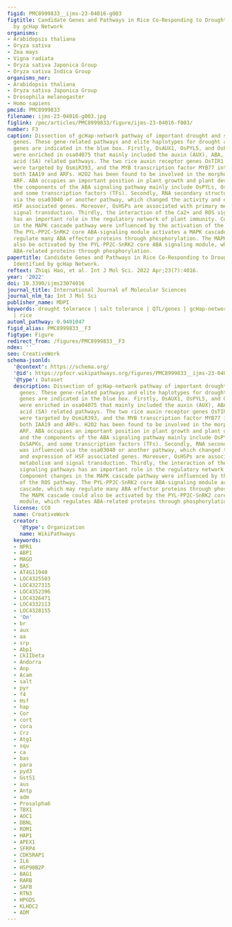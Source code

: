 ```yaml
---
figid: PMC8999833__ijms-23-04016-g003
figtitle: Candidate Genes and Pathways in Rice Co-Responding to Drought and Salt Identified
  by gcHap Network
organisms:
- Arabidopsis thaliana
- Oryza sativa
- Zea mays
- Vigna radiata
- Oryza sativa Japonica Group
- Oryza sativa Indica Group
organisms_ner:
- Arabidopsis thaliana
- Oryza sativa Japonica Group
- Drosophila melanogaster
- Homo sapiens
pmcid: PMC8999833
filename: ijms-23-04016-g003.jpg
figlink: /pmc/articles/PMC8999833/figure/ijms-23-04016-f003/
number: F3
caption: Dissection of gcHap-network pathway of important drought and salt co-response
  genes. These gene-related pathways and elite haplotypes for drought and salt co-response
  genes are indicated in the blue box. Firstly, OsAUX1, OsPYL5, and OsbZIPs (3 genes)
  were enriched in osa04075 that mainly included the auxin (AUX), ABA, and salicylic
  acid (SA) related pathways. The two rice auxin receptor genes OsTIR1 and OsAFB2
  were targeted by OsmiR393, and the MYB transcription factor MYB77 interacted with
  both IAA19 and ARFs. H2O2 has been found to be involved in the morphogenesis of
  ARF. ABA occupies an important position in plant growth and plant development, and
  the components of the ABA signaling pathway mainly include OsPYLs, OsPP2C, OsSAPKs,
  and some transcription factors (TFs). Secondly, RNA secondary structure was influenced
  via the osa03040 or another pathway, which changed the activity and expression of
  HSF associated genes. Moreover, OsHSPs are associated with primary metabolism and
  signal transduction. Thirdly, the interaction of the Ca2+ and ROS signaling pathways
  has an important role in the regulatory network of plant immunity. Component changes
  in the MAPK cascade pathway were influenced by the activation of the ROS pathway.
  The PYL-PP2C-SnRK2 core ABA-signaling module activates a MAPK cascade, which may
  regulate many ABA effector proteins through phosphorylation. The MAPK cascade could
  also be activated by the PYL-PP2C-SnRK2 core ABA signaling module, which regulates
  ABA-related proteins through phosphorylation.
papertitle: Candidate Genes and Pathways in Rice Co-Responding to Drought and Salt
  Identified by gcHap Network.
reftext: Zhiqi Hao, et al. Int J Mol Sci. 2022 Apr;23(7):4016.
year: '2022'
doi: 10.3390/ijms23074016
journal_title: International Journal of Molecular Sciences
journal_nlm_ta: Int J Mol Sci
publisher_name: MDPI
keywords: drought tolerance | salt tolerance | QTL/genes | gcHap-network | pathway
  | rice
automl_pathway: 0.9401047
figid_alias: PMC8999833__F3
figtype: Figure
redirect_from: /figures/PMC8999833__F3
ndex: ''
seo: CreativeWork
schema-jsonld:
  '@context': https://schema.org/
  '@id': https://pfocr.wikipathways.org/figures/PMC8999833__ijms-23-04016-g003.html
  '@type': Dataset
  description: Dissection of gcHap-network pathway of important drought and salt co-response
    genes. These gene-related pathways and elite haplotypes for drought and salt co-response
    genes are indicated in the blue box. Firstly, OsAUX1, OsPYL5, and OsbZIPs (3 genes)
    were enriched in osa04075 that mainly included the auxin (AUX), ABA, and salicylic
    acid (SA) related pathways. The two rice auxin receptor genes OsTIR1 and OsAFB2
    were targeted by OsmiR393, and the MYB transcription factor MYB77 interacted with
    both IAA19 and ARFs. H2O2 has been found to be involved in the morphogenesis of
    ARF. ABA occupies an important position in plant growth and plant development,
    and the components of the ABA signaling pathway mainly include OsPYLs, OsPP2C,
    OsSAPKs, and some transcription factors (TFs). Secondly, RNA secondary structure
    was influenced via the osa03040 or another pathway, which changed the activity
    and expression of HSF associated genes. Moreover, OsHSPs are associated with primary
    metabolism and signal transduction. Thirdly, the interaction of the Ca2+ and ROS
    signaling pathways has an important role in the regulatory network of plant immunity.
    Component changes in the MAPK cascade pathway were influenced by the activation
    of the ROS pathway. The PYL-PP2C-SnRK2 core ABA-signaling module activates a MAPK
    cascade, which may regulate many ABA effector proteins through phosphorylation.
    The MAPK cascade could also be activated by the PYL-PP2C-SnRK2 core ABA signaling
    module, which regulates ABA-related proteins through phosphorylation.
  license: CC0
  name: CreativeWork
  creator:
    '@type': Organization
    name: WikiPathways
  keywords:
  - NPR1
  - ABP1
  - MAGO
  - BAS
  - AT4G11940
  - LOC4325503
  - LOC4327315
  - LOC4352396
  - LOC4326471
  - LOC4332113
  - LOC4328155
  - 'On'
  - br
  - aux
  - aa
  - srp
  - Abp1
  - CkIIbeta
  - Andorra
  - Anp
  - Acam
  - salt
  - pyr
  - f4
  - Hsf
  - hap
  - Cor
  - cort
  - cora
  - Crz
  - Atg1
  - squ
  - ca
  - bas
  - para
  - pyd3
  - GstS1
  - aus
  - Antp
  - adm
  - Prosalpha6
  - TBX1
  - AOC1
  - DBNL
  - ROM1
  - HAP1
  - APEX1
  - SFRP4
  - CDK5RAP1
  - IL6
  - HSP90B2P
  - BAG1
  - RARB
  - SAFB
  - RTN3
  - HPGDS
  - KLHDC2
  - ADM
---
```

